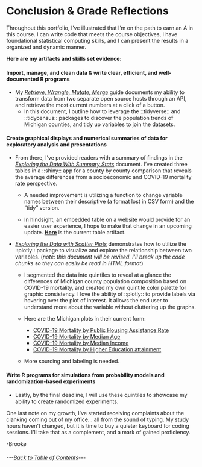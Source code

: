 # Conclusion & Grade Reflections

Throughout this portfolio, I’ve illustrated that I’m on the path to earn an A in this course. 
 I can write code that meets the course objectives, I have foundational statistical computing skills, and I can present the results in a organized and dynamic manner.

**Here are my artifacts and skills set evidence:**


#### Import, manage, and clean data & write clear, efficient, and well-documented R programs
-	My *[Retrieve, Wrangle, Mutate, Merge](https://rpubs.com/ekoorb03/Guides_Create_Covid_Census)* guide documents my ability to transform data from two separate open source hosts through an API, and retrieve the most current numbers at a click of a button. 
    -	In this document, I outline how to leverage the ::tidyverse:: and ::tidycensus:: packages to discover the population trends of Michigan counties, and tidy up variables to join the datasets. 

#### **Create graphical displays and numerical summaries of data for exploratory analysis and presentations**
-	From there, I’ve provided readers with a summary of findings in the *[Exploring the Data With Summary Stats]( https://rpubs.com/ekoorb03/Guides_Summary_Stats)*
document. I’ve created three tables in a ::shiny:: app for a county by county comparison that reveals the average differences from a socioeconomic and COVID-19 mortality rate perspective. 

    -	A needed improvement is utilizing a function to change variable names between their descriptive (a format lost in CSV form) and the “tidy” version. 

    -	In hindsight, an embedded table on a website would provide for an easier user experience, I hope to make that change in an upcoming update. **[Here](https://073308-brooke.shinyapps.io/MIShiny/)** is the current table artifact.
    

-	*[Exploring the Data with Scatter Plots]( https://rpubs.com/ekoorb03/Guides_Scatter_Plots)* demonstrates how to utilize the ::plotly:: package to visualize and explore the relationship between two variables. (*note: this document will be revised. I'll break up the code chunks so they can easily be read in HTML format*)

    - I segmented the data into quintiles to reveal at a glance the differences of Michigan county population composition based on COVID-19 mortality, and created my own quintile color palette for graphic consistency. I love the ability of ::plotly:: to provide labels via hovering over the plot of interest. It allows the end user to understand more about the variable without cluttering up the graphs.
  
     -	Here are the Michigan plots in their current form: 
        - [COVID-19 Mortality by Public Housing Assistance Rate](https://rpubs.com/ekoorb03/plots_pubassistance)
  	    - [COVID-19 Mortality by Median Age](https://rpubs.com/ekoorb03/plots_medianage)
        - [COVID-19 Mortality by Median Income](https://rpubs.com/ekoorb03/plots_income)
        - [COVID-19 Mortality by Higher Education attainment](https://rpubs.com/ekoorb03/plots_education) 
          
    -	More sourcing and labeling is needed. 
    
#### **Write R programs for simulations from probability models and randomization-based experiments**    
-	Lastly, by the final deadline, I will use these quintiles  to showcase my ability to create randomized experiments. 


One last note on my growth, I've started receiving complaints about the clanking coming out of my office... all from the sound of typing. My study hours haven't changed, but it is time to buy a quieter keyboard for coding sessions.
 I'll take that as a complement, and a mark of gained proficiency.  

-Brooke



###### ---[Back to Table of Contents](https://github.com/BrookemWalters/BrookemWalters-Portfolio#table-of-contents-brooke-walters-portfolio)---
